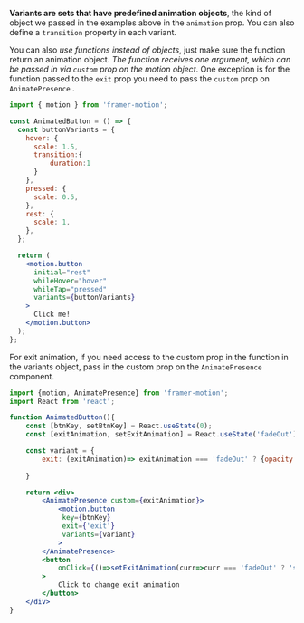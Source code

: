 **Variants are sets that have predefined animation objects**, the kind of object we passed in the examples above in the `animation` prop. You can also define a `transition` property in each variant.

You can also *use functions instead of objects*, just make sure the function return an animation object. *The function receives one argument, which can be passed in via `custom` prop on the motion object*. One exception is for the function passed to the `exit` prop you need to pass the `custom` prop on `AnimatePresence` .



```jsx
import { motion } from 'framer-motion';

const AnimatedButton = () => {
  const buttonVariants = {
    hover: {
      scale: 1.5,
      transition:{
	      duration:1
      }
    },
    pressed: {
      scale: 0.5,
    },
    rest: {
      scale: 1,
    },
  };

  return (
    <motion.button
      initial="rest"
      whileHover="hover"
      whileTap="pressed"
      variants={buttonVariants}
    >
      Click me!
    </motion.button>
  );
};
```

For exit animation, if you need access to the custom prop in the function in the variants object, pass in the custom prop on the `AnimatePresence` component.
```jsx
import {motion, AnimatePresence} from 'framer-motion';
import React from 'react';

function AnimatedButton(){
	const [btnKey, setBtnKey] = React.useState(0);
	const [exitAnimation, setExitAnimation] = React.useState('fadeOut'); // 'slideLeft' or 'fadeOut'

	const variant = {
		exit: (exitAnimation)=> exitAnimation === 'fadeOut' ? {opacity:0} : {x:'-100%'},
		
	}

	return <div>
		<AnimatePresence custom={exitAnimation}>
			<motion.button
			 key={btnKey}
			 exit={'exit'}
			 variants={variant}
			>
		</AnimatePresence>
		<button
			onClick={()=>setExitAnimation(curr=>curr === 'fadeOut' ? 'slideLeft' : 'fadeOut')}
		> 		
			Click to change exit animation
		</button>
	</div>
}
```